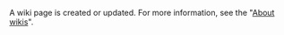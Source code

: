 A wiki page is created or updated. For more information, see the "[About wikis](/communities/documenting-your-project-with-wikis/about-wikis)".
